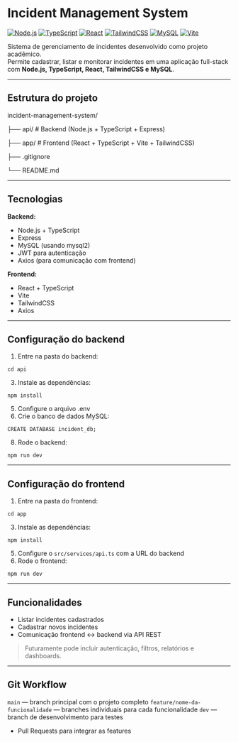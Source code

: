 # Incident Management System

[![Node.js](https://img.shields.io/badge/Node.js-339933?style=for-the-badge&logo=node.js&logoColor=white)](https://nodejs.org/)
[![TypeScript](https://img.shields.io/badge/TypeScript-3178C6?style=for-the-badge&logo=typescript&logoColor=white)](https://www.typescriptlang.org/)
[![React](https://img.shields.io/badge/React-61DAFB?style=for-the-badge&logo=react&logoColor=black)](https://reactjs.org/)
[![TailwindCSS](https://img.shields.io/badge/TailwindCSS-06B6D4?style=for-the-badge&logo=tailwind-css&logoColor=white)](https://tailwindcss.com/)
[![MySQL](https://img.shields.io/badge/MySQL-4479A1?style=for-the-badge&logo=mysql&logoColor=white)](https://www.mysql.com/)
[![Vite](https://img.shields.io/badge/Vite-646CFF?style=for-the-badge&logo=vite&logoColor=white)](https://vitejs.dev/)

Sistema de gerenciamento de incidentes desenvolvido como projeto acadêmico.  
Permite cadastrar, listar e monitorar incidentes em uma aplicação full-stack com **Node.js, TypeScript, React, TailwindCSS e MySQL**.

---

##  Estrutura do projeto

incident-management-system/

├── api/ # Backend (Node.js + TypeScript + Express)

├── app/ # Frontend (React + TypeScript + Vite + TailwindCSS)

├── .gitignore

└── README.md


---

##  Tecnologias

**Backend:**

- Node.js + TypeScript  
- Express  
- MySQL (usando mysql2)  
- JWT para autenticação  
- Axios (para comunicação com frontend)

**Frontend:**

- React + TypeScript  
- Vite  
- TailwindCSS  
- Axios

---

##  Configuração do backend

1. Entre na pasta do backend:
   
```cd api```

3. Instale as dependências:
   
```npm install```

5. Configure o arquivo .env
6. Crie o banco de dados MySQL:
   
```CREATE DATABASE incident_db;```

8. Rode o backend:
   
```npm run dev```

---

## Configuração do frontend

1. Entre na pasta do frontend:
   
```cd app```

3. Instale as dependências:
   
```npm install```

5. Configure o `src/services/api.ts` com a URL do backend
6. Rode o frontend:
   
```npm run dev```

---

 ## Funcionalidades

- Listar incidentes cadastrados
- Cadastrar novos incidentes
- Comunicação frontend ↔ backend via API REST
> Futuramente pode incluir autenticação, filtros, relatórios e dashboards.

---

## Git Workflow

`main` — branch principal com o projeto completo
`feature/nome-da-funcionalidade` — branches individuais para cada funcionalidade
`dev` — branch de desenvolvimento para testes
- Pull Requests para integrar as features


